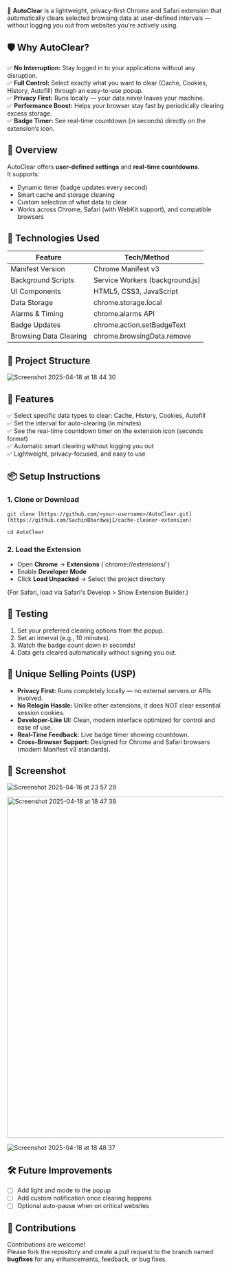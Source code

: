 🧹 **AutoClear** is a lightweight, privacy-first Chrome and Safari extension that automatically clears selected browsing data at user-defined intervals — without logging you out from websites you're actively using.

## 🛡️ Why AutoClear?

✅ **No Interruption:** Stay logged in to your applications without any disruption.  
✅ **Full Control:** Select exactly what you want to clear (Cache, Cookies, History, Autofill) through an easy-to-use popup.  
✅ **Privacy First:** Runs locally — your data never leaves your machine.  
✅ **Performance Boost:** Helps your browser stay fast by periodically clearing excess storage.  
✅ **Badge Timer:** See real-time countdown (in seconds) directly on the extension’s icon.

## 📌 Overview

AutoClear offers **user-defined settings** and **real-time countdowns**.  
It supports:

- Dynamic timer (badge updates every second)
- Smart cache and storage cleaning
- Custom selection of what data to clear
- Works across Chrome, Safari (with WebKit support), and compatible browsers

## 🔧 Technologies Used

| Feature             | Tech/Method                   |
|---------------------|-------------------------------|
| Manifest Version    | Chrome Manifest v3             |
| Background Scripts  | Service Workers (background.js) |
| UI Components       | HTML5, CSS3, JavaScript         |
| Data Storage        | chrome.storage.local          |
| Alarms & Timing     | chrome.alarms API             |
| Badge Updates       | chrome.action.setBadgeText    |
| Browsing Data Clearing | chrome.browsingData.remove |

## 📁 Project Structure

  ![Screenshot 2025-04-18 at 18 44 30](https://github.com/user-attachments/assets/31b24140-c8f5-4e2c-9e3e-c4ef7e35a4a1)


## 🚀 Features

✅ Select specific data types to clear: Cache, History, Cookies, Autofill  
✅ Set the interval for auto-clearing (in minutes)  
✅ See the real-time countdown timer on the extension icon (seconds format)  
✅ Automatic smart clearing without logging you out  
✅ Lightweight, privacy-focused, and easy to use

## 📦 Setup Instructions

### 1. Clone or Download
    git clone [https://github.com/<your-username>/AutoClear.git](https://github.com/SachinBhardwaj1/cache-cleaner-extension)
    
    cd AutoClear

### 2. Load the Extension

- Open **Chrome** → **Extensions** (\`chrome://extensions/\`)
- Enable **Developer Mode**
- Click **Load Unpacked** → Select the project directory

(For Safari, load via Safari's Develop > Show Extension Builder.)

## 🧪 Testing

1. Set your preferred clearing options from the popup.
2. Set an interval (e.g., 10 minutes).
3. Watch the badge count down in seconds!
4. Data gets cleared automatically without signing you out.

## 🌟 Unique Selling Points (USP)

- **Privacy First:** Runs completely locally — no external servers or APIs involved.
- **No Relogin Hassle:** Unlike other extensions, it does NOT clear essential session cookies.
- **Developer-Like UI:** Clean, modern interface optimized for control and ease of use.
- **Real-Time Feedback:** Live badge timer showing countdown.
- **Cross-Browser Support:** Designed for Chrome and Safari browsers (modern Manifest v3 standards).

## 📸 Screenshot

  ![Screenshot 2025-04-16 at 23 57 29](https://github.com/user-attachments/assets/a9f8c4d2-3c31-4b54-bca4-71d4593c80e3)

  <img width="793" alt="Screenshot 2025-04-18 at 18 47 38" src="https://github.com/user-attachments/assets/26c94e2f-62ad-4d53-a912-dbf9b90822b3" />

  ![Screenshot 2025-04-18 at 18 48 37](https://github.com/user-attachments/assets/d290fee7-8680-4567-b3d9-fc5bbcbc5adf)


## 🛠 Future Improvements

- [ ] Add light and mode to the popup
- [ ] Add custom notification once clearing happens
- [ ] Optional auto-pause when on critical websites

## 🤝 Contributions

Contributions are welcome!  
Please fork the repository and create a pull request to the branch named **bugfixes** for any enhancements, feedback, or bug fixes.

</body>
</html>
